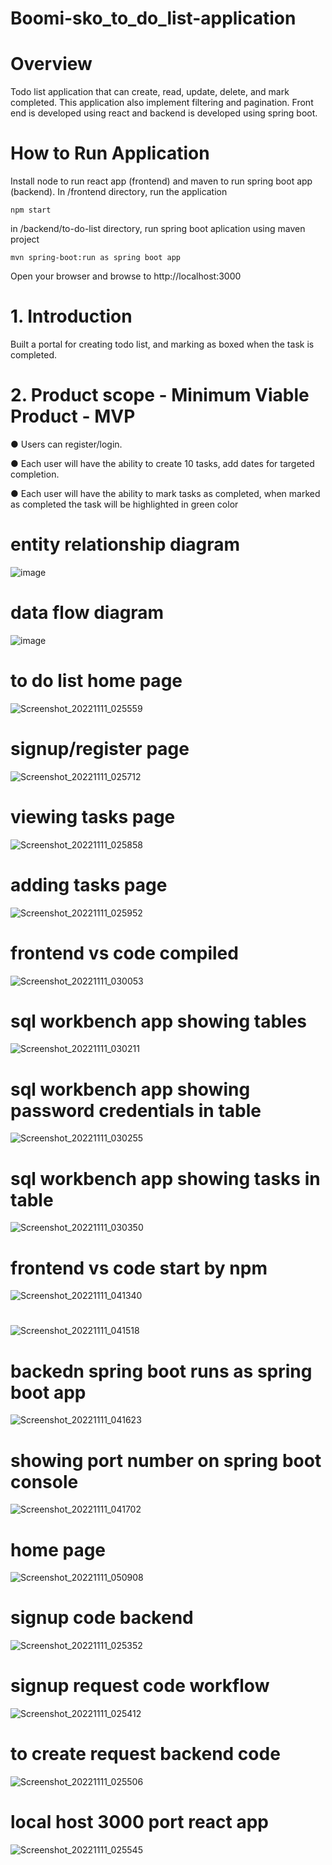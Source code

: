 # Boomi-sko_to_do_list-application
# Overview
Todo list application that can create, read, update, delete, and mark completed. This application also implement filtering and pagination. Front end is developed using react and backend is developed using spring boot.

# How to Run Application
Install node to run react app (frontend) and maven to run spring boot app (backend).
In /frontend directory, run the application


`npm start`

in /backend/to-do-list directory, run spring boot aplication using maven project


`mvn spring-boot:run as spring boot app`

Open your browser and browse to http://localhost:3000
# 1. Introduction
Built a portal for creating todo list, and marking as boxed when the task is completed.
# 2. Product scope - Minimum Viable Product - MVP
● Users can register/login.


● Each user will have the ability to create 10 tasks, add dates for targeted completion.


● Each user will have the ability to mark tasks as completed, when marked as completed the task will be highlighted in green color

# entity relationship diagram
![image](https://user-images.githubusercontent.com/80461983/201608491-4b01b876-4b0c-41ab-8066-b932b4c31338.png)

# data flow diagram
![image](https://user-images.githubusercontent.com/80461983/201608568-6608d96d-79f2-47ac-808c-7abb27f3ef6c.png)

# to do list home page
![Screenshot_20221111_025559](https://user-images.githubusercontent.com/80461983/201510334-33d34fc2-10ba-439d-9b17-4d06edc1bae3.png)



# signup/register page
![Screenshot_20221111_025712](https://user-images.githubusercontent.com/80461983/201510336-935773d6-e592-4059-aa26-4f87bb0f8f5c.png)

# viewing tasks page
![Screenshot_20221111_025858](https://user-images.githubusercontent.com/80461983/201510338-6ce0f0ec-3370-427f-a4a4-7e273caca68b.png)
# adding tasks page
![Screenshot_20221111_025952](https://user-images.githubusercontent.com/80461983/201510339-4a015f9b-260a-4a99-b3b2-824be0ac5afe.png)
# frontend vs code compiled
![Screenshot_20221111_030053](https://user-images.githubusercontent.com/80461983/201510341-a172d7f1-7810-4b92-bfe3-e0c96d966661.png)
# sql workbench app showing tables
![Screenshot_20221111_030211](https://user-images.githubusercontent.com/80461983/201510342-70c4cee3-4942-4587-a870-e284cd652b37.png)
# sql workbench app showing password credentials in table
![Screenshot_20221111_030255](https://user-images.githubusercontent.com/80461983/201510343-8759dcf6-68af-41ce-8e62-b7d043c80e06.png)
# sql workbench app showing tasks in table
![Screenshot_20221111_030350](https://user-images.githubusercontent.com/80461983/201510344-97b20bb4-a55f-4042-b5c3-d8348cabef7a.png)
# frontend vs code start by npm
![Screenshot_20221111_041340](https://user-images.githubusercontent.com/80461983/201510345-2ba7115e-2a17-4a2e-9893-43fa30966580.png)
# 
![Screenshot_20221111_041518](https://user-images.githubusercontent.com/80461983/201510346-56720763-c404-412f-933a-51906b63bb33.png)
# backedn spring boot runs as spring boot app
![Screenshot_20221111_041623](https://user-images.githubusercontent.com/80461983/201510347-9580fa97-cff3-44b8-b9f9-504af0fd8f8c.png)
# showing port number on spring boot console
![Screenshot_20221111_041702](https://user-images.githubusercontent.com/80461983/201510349-4dc8be0e-21b5-455a-93fe-6baa047f1725.png)
# home page
![Screenshot_20221111_050908](https://user-images.githubusercontent.com/80461983/201510350-b88fe58c-1f89-416a-96d6-63a553cba869.png)
# signup code backend
![Screenshot_20221111_025352](https://user-images.githubusercontent.com/80461983/201510351-4c107eca-df2d-45c4-8ff0-9e955dd8992a.png)
# signup request code workflow
![Screenshot_20221111_025412](https://user-images.githubusercontent.com/80461983/201510352-9df3defe-fc9d-40c5-888d-18a91188238e.png)
# to create request backend code
![Screenshot_20221111_025506](https://user-images.githubusercontent.com/80461983/201510353-7d85ea45-3f3c-4b8f-95f6-38bd2f9b6048.png)
# local host 3000 port react app
![Screenshot_20221111_025545](https://user-images.githubusercontent.com/80461983/201510357-0c65eda9-544e-4f17-a7ff-95e48f3491f9.png)

